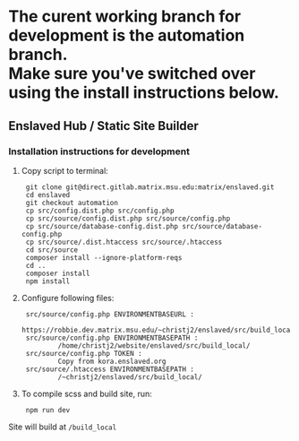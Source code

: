 # The curent working branch for development is the automation branch.<br />Make sure you've switched over using the install instructions below.

## Enslaved Hub / Static Site Builder

### Installation instructions for development
1. Copy script to terminal:

        git clone git@direct.gitlab.matrix.msu.edu:matrix/enslaved.git
        cd enslaved
        git checkout automation
        cp src/config.dist.php src/config.php
        cp src/source/config.dist.php src/source/config.php
        cp src/source/database-config.dist.php src/source/database-config.php
        cp src/source/.dist.htaccess src/source/.htaccess
        cd src/source
        composer install --ignore-platform-reqs
        cd ..
        composer install
        npm install

2. Configure following files:

        src/source/config.php ENVIRONMENTBASEURL : 
                https://robbie.dev.matrix.msu.edu/~christj2/enslaved/src/build_local/
        src/source/config.php ENVIRONMENTBASEPATH : 
                /home/christj2/website/enslaved/src/build_local/
        src/source/config.php TOKEN : 
                Copy from kora.enslaved.org
        src/source/.htaccess ENVIRONMENTBASEPATH : 
                /~christj2/enslaved/src/build_local/


3. To compile scss and build site, run:

        npm run dev

Site will build at `/build_local`
